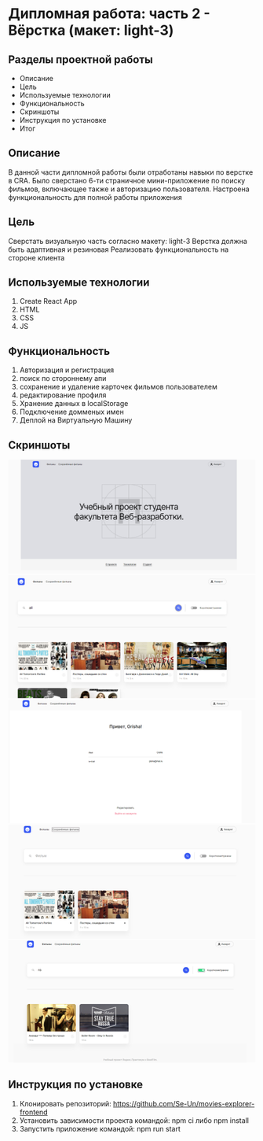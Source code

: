 # Дипломная работа: часть 2 - Вёрстка (макет: light-3)
## Разделы проектной работы
* Описание
* Цель
* Используемые технологии
* Функциональность
* Скриншоты
* Инструкция по установке 
* Итог

## Описание
В данной части дипломной работы были отработаны навыки по верстке в CRA. Было сверстано 6-ти страничное мини-приложение по поиску фильмов, включающее также и авторизацию пользователя. Настроена функциональность для полной работы приложения
## Цель
Сверстать визуальную часть согласно макету: light-3
Верстка должна быть адаптивная и резиновая
Реализовать функциональность на стороне клиента
## Используемые технологии
1. Create React App
2. HTML
3. CSS
4. JS
## Функциональность
1. Авторизация и регистрация
2. поиск по стороннему апи
3. сохранение и удаление карточек фильмов пользователем
4. редактирование профиля
5. Хранение данных в localStorage
6. Подключение домменых имен
7. Деплой на Виртуальную Машину
## Скриншоты
![alt text](./readme-screen/image.png)
![alt text](./readme-screen/image2.png)
![alt text](./readme-screen/image3.png)
![alt text](./readme-screen/image4.png)
![alt text](./readme-screen/image-1.png)
## Инструкция по установке
1. Клонировать репозиторий: https://github.com/Se-Un/movies-explorer-frontend
2. Установить зависимости проекта командой: npm ci либо npm install
3. Запустить приложение командой: npm run start 

